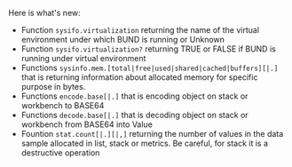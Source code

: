 Here is what's new:
* Function ```sysifo.virtualization``` returning the name of the virtual environment under which BUND is running or Unknown
* Function ```sysifo.virtualization?``` returning TRUE or FALSE if BUND is running under virtual environment
* Functions ```sysinfo.mem.[total|free|used|shared|cached|buffers][|.]``` that is returning information about allocated memory for specific purpose in bytes.
* Functions ```encode.base[|.]``` that is encoding object on stack or workbench to BASE64
* Functions ```decode.base[|.]``` that is decoding object on stack or workbench from BASE64 into Value
* Fountion ```stat.count[|.][|,]``` returning the number of values in the data sample allocated in list, stack or metrics. Be careful, for stack it is a destructive operation
